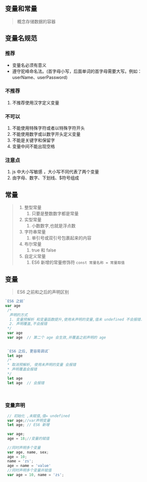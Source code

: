 ## 变量和常量

> 概念存储数据的容器

## 变量名规范

### 推荐

- 变量名必须有意义
- 遵守驼峰命名法。(首字母小写，后面单词的首字母需要大写。例如：userName、userPassword)

### 不推荐

1. 不推荐使用汉字定义变量

### 不可以

1. 不能使用特殊字符或者以特殊字符开头
2. 不能使用数字或以数字开头定义变量
3. 不能是关键字和保留字
4. 变量中间不能出现空格

### 注意点

1. js 中大小写敏感 ，大小写不同代表了两个变量
2. 由字母、数字、下划线、$符号组成

##  常量

> 1. 整型常量
>    1. 只要是整数数字都是常量
> 2. 实型常量
>    1. 小数数字,也就是浮点数
> 3. 字符串常量
>    1. 单引号或双引号包裹起来的内容
> 4. 布尔常量
>    1. true 和 false
> 5. 自定义常量
>    1. ES6 新增的常量修饰符 `const 常量名称 = 常量取值`

## 变量

>  ES6 之前和之后的声明区别

```javascript
`ES6 之前`
var age 
 /*
  声明的方式 
  1. 变量预解析 和变量函数提升,使用未声明的变量,值未 undefined 不会报错.
  2. 声明覆盖,不会报错
 */
 var age 
 var age  // 第二个 age 会生效,并覆盖之前声明的 age
 
 
 `ES6 之后, 更容易调试`
 let age
 /*
 * 取消预解析, 使用未声明的变量 会报错
 * 声明覆盖会报错
 */
 let age
 let age  // 会报错
 
 
```



### 变量声明

```js
 // 初始化 ,未赋值,值= undefined
 var age;//var声明变量
 let age; // ES6 新增
 
 var age;
 age = 18;//变量的赋值
 
 //同时声明多个变量
 var age, name, sex;
 age = 10;
 name = 'zs';
 age = name = 'value'
 //同时声明多个变量并赋值 
 var age = 10, name = 'zs';
 
```